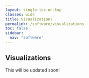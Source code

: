 ```yaml
---
layout: single-toc-on-top
classes: wide
title: Visualizations
permalink: /software/visualizations
toc: false
sidebar:
  nav: "software"
---
```


## Visualizations

This will be updated soon! 



